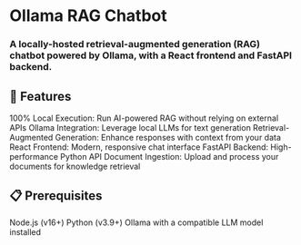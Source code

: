 # Ollama RAG Chatbot
### A locally-hosted retrieval-augmented generation (RAG) chatbot powered by Ollama, with a React frontend and FastAPI backend.
## 🌟 Features

100% Local Execution: Run AI-powered RAG without relying on external APIs
Ollama Integration: Leverage local LLMs for text generation
Retrieval-Augmented Generation: Enhance responses with context from your data
React Frontend: Modern, responsive chat interface
FastAPI Backend: High-performance Python API
Document Ingestion: Upload and process your documents for knowledge retrieval

## 📋 Prerequisites

Node.js (v16+)
Python (v3.9+)
Ollama with a compatible LLM model installed
